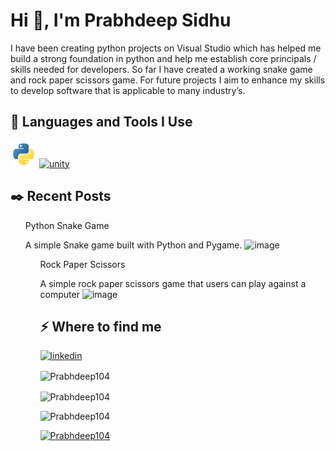 <h1>Hi 👋, I'm Prabhdeep Sidhu</h1>
<p>I have been creating python projects on Visual Studio which has helped me build a strong foundation in python and help me establish core principals / skills needed for developers. So far I have created a working snake game and rock paper scissors game. For future projects I aim to enhance my skills to develop software that is applicable to many industry’s.</p>
<h2>🚀 Languages and Tools I Use</h2>
<p><a target="_blank" href="https://raw.githubusercontent.com/devicons/devicon/master/icons/python/python-original.svg" style="display: inline-block;"><img src="https://raw.githubusercontent.com/devicons/devicon/master/icons/python/python-original.svg" alt="python" width="42" height="42" /></a>
<a target="_blank" href="https://www.vectorlogo.zone/logos/unity3d/unity3d-icon.svg" style="display: inline-block;"><img src="https://www.vectorlogo.zone/logos/unity3d/unity3d-icon.svg" alt="unity" width="42" height="42" /></a></p>
<h2>✒️ Recent Posts</h2> 
<ul> Python Snake Game

A simple Snake game built with Python and Pygame.
![image](https://github.com/user-attachments/assets/5761d5a8-0d02-4a6f-871f-255e2cef380a)

<ul> Rock Paper Scissors
  
A simple rock paper scissors game that users can play against a computer
![image](https://github.com/user-attachments/assets/2be92f21-80b7-4ac5-9cf2-ee0d5e9f3fb2)

<h2>⚡️ Where to find me</h2>
<p><a target="_blank" href="https://[www.linkedin.com/in/https://www.linkedin.com/in/prabhdeep-sidhu-54a325317/"](style="display: inline-block;"><img src="https://img.shields.io/badge/linkedin-logo?style=for-the-badge&logo=linkedin&logoColor=white&color=%230a77b6" alt="linkedin" /></a></p>
<p><img align="center" src="https://github-readme-stats.vercel.app/api?username=Prabhdeep104&show_icons=true&locale=en" alt="Prabhdeep104" /></p>
<p><img align="center" src="https://github-readme-streak-stats.herokuapp.com/?user=Prabhdeep104&" alt="Prabhdeep104" /></p>
<p><img src="https://github-readme-stats.vercel.app/api/top-langs?username=Prabhdeep104&show_icons=true&locale=en&layout=compact" alt="Prabhdeep104" /></p>
<p><a href="https://github.com/ryo-ma/github-profile-trophy"><img src="https://github-profile-trophy.vercel.app/?username=Prabhdeep104" alt="Prabhdeep104" /></a></p>
